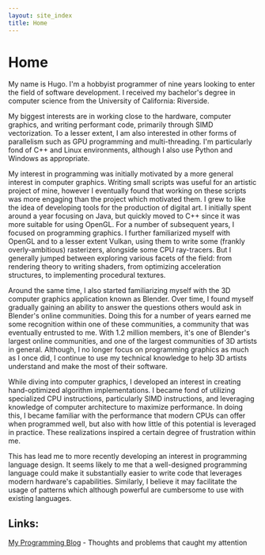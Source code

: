 ```yaml
---
layout: site_index
title: Home
---
```


# Home
My name is Hugo. I'm a hobbyist programmer of nine years looking to enter the
field of software development. I received my bachelor's degree in computer
science from the University of California: Riverside.

My biggest interests are in working close to the hardware, computer graphics,
and writing performant code, primarily through SIMD vectorization. To a lesser
extent, I am also interested in other forms of parallelism such as GPU
programming and multi-threading. I'm particularly fond of C++ and Linux
environments, although I also use Python and Windows as appropriate.

My interest in programming was initially motivated by a more general interest in
computer graphics. Writing small scripts was useful for an artistic project of
mine, however I eventually found that working on these scripts was more engaging
than the project which motivated them. I grew to like the idea of developing
tools for the production of digital art. I initially spent around a year
focusing on Java, but quickly moved to C++ since it was more suitable for using
OpenGL. For a number of subsequent years, I focused on programming graphics. I
further familiarized myself with OpenGL and to a lesser extent Vulkan, using
them to write some (frankly overly-ambitious) rasterizers, alongside some CPU
ray-tracers. But I generally jumped between exploring various facets of the
field: from rendering theory to writing shaders, from optimizing acceleration
structures, to implementing procedural textures.

Around the same time, I also started familiarizing myself with the 3D computer
graphics application known as Blender. Over time, I found myself gradually
gaining an ability to answer the questions others would ask in Blender's online
communities. Doing this for a number of years earned me some recognition within
one of these communities, a community that was eventually entrusted to me. With
1.2 million members, it's one of Blender's largest online communities, and one
of the largest communities of 3D artists in general. Although, I no longer focus
on programming graphics as much as I once did, I continue to use my technical
knowledge to help 3D artists understand and make the most of their software.

While diving into computer graphics, I developed an interest in creating
hand-optimized algorithm implementations. I became fond of utilizing specialized
CPU instructions, particularly SIMD instructions, and leveraging knowledge of
computer architecture to maximize performance. In doing this, I became familiar
with the performance that modern CPUs can offer when programmed well, but also
with how little of this potential is leveraged in practice. These realizations
inspired a certain degree of frustration within me.

This has lead me to more recently developing an interest in programming language
design. It seems likely to me that a well-designed programming language could
make it substantially easier to write code that leverages modern hardware's
capabilities. Similarly, I believe it may facilitate the usage of patterns which
although powerful are cumbersome to use with existing languages.

## Links:

[My Programming Blog](./pblog.html) - Thoughts and problems that caught my
attention

<!---
[My Blender Blog](./bblog.html) - Posts aimed at Blender artists
-->

<!---
[The Blender Shader Node Editor](./bn/toc.html)
-->

